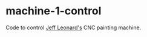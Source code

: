 # machine-1-control
Code to control [Jeff Leonard's](https://www.instagram.com/jeffleonardarts/) CNC painting machine.
